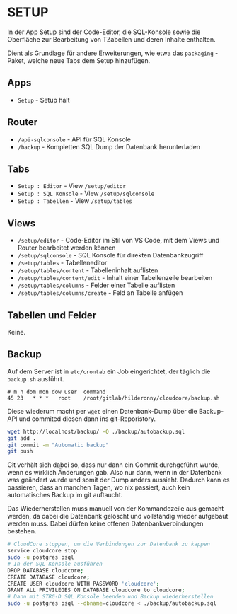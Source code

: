 # SETUP

In der App Setup sind der Code-Editor, die SQL-Konsole sowie die Oberfläche zur Bearbeitung von TZabellen und deren Inhalte enthalten.

Dient als Grundlage für andere Erweiterungen, wie etwa das `packaging` - Paket, welche neue Tabs dem Setup hinzufügen.

## Apps

* `Setup` - Setup halt

## Router

* `/api-sqlconsole` - API für SQL Konsole
* `/backup` - Kompletten SQL Dump der Datenbank herunterladen

## Tabs

* `Setup : Editor` - View `/setup/editor`
* `Setup : SQL Konsole` - View `/setup/sqlconsole`
* `Setup : Tabellen` - View `/setup/tables`

## Views

* `/setup/editor` - Code-Editor im Stil von VS Code, mit dem Views und Router bearbeitet werden können
* `/setup/sqlconsole` - SQL Konsole für direkten Datenbankzugriff
* `/setup/tables` - Tabelleneditor
* `/setup/tables/content` - Tabelleninhalt auflisten
* `/setup/tables/content/edit` - Inhalt einer Tabellenzeile bearbeiten
* `/setup/tables/columns` - Felder einer Tabelle auflisten
* `/setup/tables/columns/create` - Feld an Tabelle anfügen

## Tabellen und Felder

Keine.

## Backup

Auf dem Server ist in `etc/crontab` ein Job eingerichtet, der täglich die `backup.sh` ausführt.

```
# m h dom mon dow user  command
45 23   * * *   root    /root/gitlab/hilderonny/cloudcore/backup.sh
```

Diese wiederum macht per `wget` einen Datenbank-Dump über die Backup-API und commited diesen dann ins git-Reporistory.

```sh
wget http://localhost/backup/ -O ./backup/autobackup.sql
git add .
git commit -m "Automatic backup"
git push
```

Git verhält sich dabei so, dass nur dann ein Commit durchgeführt wurde, wenn es wirklich Änderungen gab. Also nur dann, wenn in der Datenbank was geändert wurde und somit der Dump anders aussieht. Dadurch kann es passieren, dass an manchen Tagen, wo nix passiert, auch kein automatisches Backup im git auftaucht.

Das Wiederherstellen muss manuell von der Kommandozeile aus gemacht werden, da dabei die Datenbank gelöscht und vollständig wieder aufgebaut werden muss. Dabei dürfen keine offenen Datenbankverbindungen bestehen.

```sh
# CloudCore stoppen, um die Verbindungen zur Datenbank zu kappen
service cloudcore stop
sudo -u postgres psql
# In der SQL-Konsole ausführen
DROP DATABASE cloudcore;
CREATE DATABASE cloudcore;
CREATE USER cloudcore WITH PASSWORD 'cloudcore';
GRANT ALL PRIVILEGES ON DATABASE cloudcore to cloudcore;
# Dann mit STRG-D SQL Konsole beenden und Backup wiederherstellen
sudo -u postgres psql --dbname=cloudcore < ./backup/autobackup.sql
```